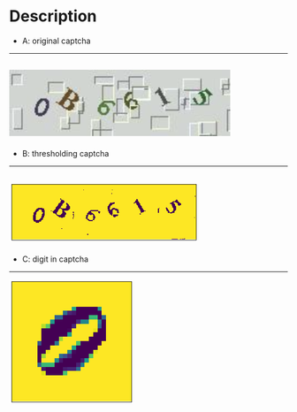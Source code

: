 # Description
* A: original captcha
---
![A](../img/a.png)
---
* B: thresholding captcha
---
![B](../img/b.png)
---
* C: digit in captcha
---
![C](../img/c.png)


